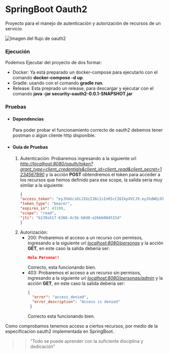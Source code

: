 # SpringBoot Oauth2
Proyecto para el manejo de autenticación y autorización de recursos de un servicio.

![Imagen del flujo de oauth2](https://uploads.toptal.io/blog/image/129096/toptal-blog-image-1549493352154-d8593c1d09444018667fd89566010f57.png)

### Ejecución
Podemos Ejecutar del proyecto de dos formar:
- Docker: Ya está preparado un
  docker-compose para ejecutarlo con el comando
  **docker-compose -d up**.
- Gradle: usando con el comando **gradle run**.
- Release: Esta preprado un release, para descargar y
  ejecutar con el comando
  **java -jar security-oauth2-0.0.1-SNAPSHOT.jar**
  
### Pruebas

- #### Dependencias
    Para poder probar el funcionamiento correcto de oauth2
    debemos tener postman o algún cliente http disponible.

- #### Guia de Pruebas
    1.  Autenticación:
        Probaremos ingresando a la siguiente url
       *<http://localhost:8080/oauth/token?grant_type=client_credentials&client_id=client_read&client_secret=1234567890>*
       y la acción **POST** obtendremos el token para acceder a los recursos
       que hemos definido para ese scope, la salida seria
       muy similar a la siguiente:
        ```json
        {
        "access_token": "eyJhbGciOiJIUzI1NiIsInR5cCI6IkpXVCJ9.eyJhdWQiOlsic2VydmljZSJdLCJzY29wZSI6WyJyZWFkIl0sImV4cCI6MTYxMTkyNzY2NCwiYXV0aG9yaXRpZXMiOlsiQ0xJRU5UX1JFQUQiXSwianRpIjoiYjEzOWE1MTctNjM2Ni00YzViLWI4ZDAtZTJiYmIwMDQ1MTVkIiwiY2xpZW50X2lkIjoiY2xpZW50X3JlYWQifQ.KiqoFiuIRh8Iz6EjuP64MgKp7H9If7bR-ZALnp7g15M",
        "token_type": "bearer",
        "expires_in": 43199,
        "scope": "read",
        "jti": "b139a517-6366-4c5b-b8d0-e2bbb004515d"
        }
        
        ```
    2. Autorización:
        - 200: Probaremos el acceso a un recurso con permisos,
          ingresando a la siguiente 
          url *<localhost:8080/personas>* y la acción **GET**,
          en este caso la salida deberia ser:
            ```json
            Hola Persona!!
            ```
          Correcto, esta funcionando bien.
        - 403: Probaremos el acceso a un recurso sin permisos,
          ingresando a la siguiente 
          url *<localhost:8080/personas/admin>* y la acción **GET**,
          en este caso la salida deberia ser:
            ```json
            {
              "error": "access_denied",
              "error_description": "Access is denied"
             }
            ```
          Correcto esta funcionando bien.

Como comprobamos tenemos acceso a ciertos
recursos, por medio de la especificacion oauth2
implementada en SpringBoot.
>> "Todo se puede aprender con la suficiente disciplina y dedicación"

